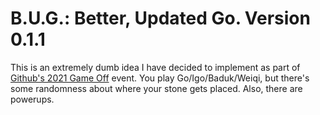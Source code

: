 # B.U.G.: Better, Updated Go. Version 0.1.1

This is an extremely dumb idea I have decided to implement as part of 
[Github's 2021 Game Off](https://itch.io/jam/game-off-2021) event.
You play Go/Igo/Baduk/Weiqi, but there's some randomness about where your stone gets placed.
Also, there are powerups.
